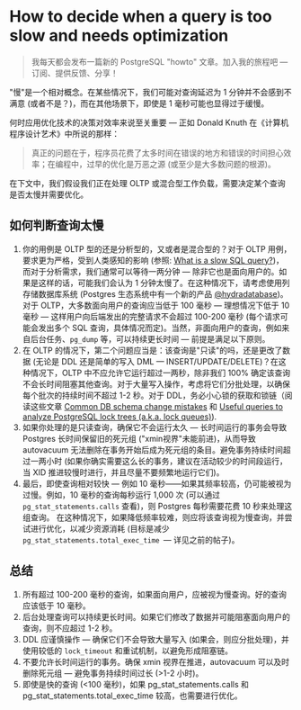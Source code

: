 # How to decide when a query is too slow and needs optimization

> 我每天都会发布一篇新的 PostgreSQL "howto" 文章。加入我的旅程吧 — 订阅、提供反馈、分享！

"慢"是一个相对概念。在某些情况下，我们可能对查询延迟为 1 分钟并不会感到不满意 (或者不是？)，而在其他场景下，即使是 1 毫秒可能也显得过于缓慢。

何时应用优化技术的决策对效率来说至关重要 — 正如 Donald Knuth 在《计算机程序设计艺术》中所说的那样：

> 真正的问题在于，程序员花费了太多时间在错误的地方和错误的时间担心效率；在编程中，过早的优化是万恶之源 (或至少是大多数问题的根源)。

在下文中，我们假设我们正在处理 OLTP 或混合型工作负载，需要决定某个查询是否太慢并需要优化。

## 如何判断查询太慢

1. 你的用例是 OLTP 型的还是分析型的，又或者是混合型的？对于 OLTP 用例，要求更为严格，受到人类感知的影响 (参照:  [What is a slow SQL query?](https://postgres.ai/blog/20210909-what-is-a-slow-sql-query))， 而对于分析需求，我们通常可以等待一两分钟 — 除非它也是面向用户的。如果是这样的话，可能我们会认为 1 分钟太慢了。在这种情况下，请考虑使用列存储数据库系统 (Postgres 生态系统中有一个新的产品 [@hydradatabase](https://twitter.com/hydradatabase))。对于 OLTP，大多数面向用户的查询应当低于 100 毫秒 — 理想情况下低于 10 毫秒 — 这样用户向后端发出的完整请求不会超过 100-200 毫秒 (每个请求可能会发出多个 SQL 查询，具体情况而定)。当然，非面向用户的查询，例如来自后台任务、`pg_dump` 等，可以持续更长时间 — 前提是满足以下原则。
2. 在 OLTP 的情况下，第二个问题应当是：该查询是"只读"的吗，还是更改了数据 (无论是 DDL 还是简单的写入 DML — INSERT/UPDATE/DELETE)？在这种情况下，OLTP 中不应允许它运行超过一两秒，除非我们 100% 确定该查询不会长时间阻塞其他查询。对于大量写入操作，考虑将它们分批处理，以确保每个批次的持续时间不超过 1-2 秒。对于 DDL，务必小心锁的获取和锁链（阅读这些文章 [Common DB schema change mistakes](https://postgres.ai/blog/20220525-common-db-schema-change-mistakes#case-5-acquire-an-exclusive-lock--wait-in-transaction) 和 [Useful queries to analyze PostgreSQL lock trees (a.k.a. lock queues)](https://postgres.ai/blog/20211018-postgresql-lock-trees)).
3. 如果你处理的是只读查询，确保它不会运行太久 — 长时间运行的事务会导致 Postgres 长时间保留旧的死元组 ("xmin视界"未能前进)，从而导致 autovacuum 无法删除在事务开始后成为死元组的条目。避免事务持续时间超过一两小时 (如果你确实需要这么长的事务，建议在活动较少的时间段运行，当 XID 推进较慢时进行，并且尽量不要频繁地运行它们)。
4. 最后，即使查询相对较快 — 例如 10 毫秒——如果其频率较高，仍可能被视为过慢。例如，10 毫秒的查询每秒运行 1,000 次 (可以通过 `pg_stat_statements.calls` 查看)，则 Postgres 每秒需要花费 10 秒来处理这组查询。 在这种情况下，如果降低频率较难，则应将该查询视为慢查询，并尝试进行优化，以减少资源消耗 (目标是减少 `pg_stat_statements.total_exec_time `— 详见之前的帖子)。

## 总结

1. 所有超过 100-200 毫秒的查询，如果面向用户，应被视为慢查询。好的查询应该低于 10 毫秒。
2. 后台处理查询可以持续更长时间。如果它们修改了数据并可能阻塞面向用户的查询，则不应超过 1-2 秒。
3. DDL 应谨慎操作 — 确保它们不会导致大量写入 (如果会，则应分批处理)，并使用较低的 `lock_timeout` 和重试机制，以避免形成阻塞链。
4. 不要允许长时间运行的事务。确保 xmin 视界在推进，autovacuum 可以及时删除死元组 — 避免事务持续时间过长 (>1-2 小时)。
5. 即使是快的查询 (<100 毫秒)，如果 pg_stat_statements.calls 和 pg_stat_statements.total_exec_time 较高，也需要进行优化。